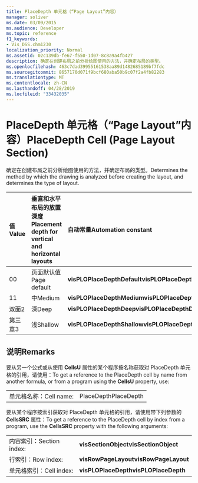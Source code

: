 ```yaml
---
title: PlaceDepth 单元格（“Page Layout”内容）
manager: soliver
ms.date: 03/09/2015
ms.audience: Developer
ms.topic: reference
f1_keywords:
- Vis_DSS.chm1230
localization_priority: Normal
ms.assetid: 02c139db-fe67-f550-1d07-8c8a9a4fb427
description: 确定在创建布局之前分析绘图使用的方法，并确定布局的类型。
ms.openlocfilehash: 463c7dad39955161538aa89d1482685189bf7fdc
ms.sourcegitcommit: 8657170d071f9bcf680aba50b9c07f2a4fb82283
ms.translationtype: MT
ms.contentlocale: zh-CN
ms.lasthandoff: 04/28/2019
ms.locfileid: "33432035"
---
```

# <a name="placedepth-cell-page-layout-section"></a><span data-ttu-id="c41df-103">PlaceDepth 单元格（“Page Layout”内容）</span><span class="sxs-lookup"><span data-stu-id="c41df-103">PlaceDepth Cell (Page Layout Section)</span></span>

<span data-ttu-id="c41df-104">确定在创建布局之前分析绘图使用的方法，并确定布局的类型。</span><span class="sxs-lookup"><span data-stu-id="c41df-104">Determines the method by which the drawing is analyzed before creating the layout, and determines the type of layout.</span></span>
  
|<span data-ttu-id="c41df-105">**值**</span><span class="sxs-lookup"><span data-stu-id="c41df-105">**Value**</span></span>|<span data-ttu-id="c41df-106">**垂直和水平布局的放置深度**</span><span class="sxs-lookup"><span data-stu-id="c41df-106">**Placement depth for vertical and horizontal layouts**</span></span>|<span data-ttu-id="c41df-107">**自动常量**</span><span class="sxs-lookup"><span data-stu-id="c41df-107">**Automation constant**</span></span>|
|:-----|:-----|:-----|
| <span data-ttu-id="c41df-108">0</span><span class="sxs-lookup"><span data-stu-id="c41df-108">0</span></span>  <br/> | <span data-ttu-id="c41df-109">页面默认值</span><span class="sxs-lookup"><span data-stu-id="c41df-109">Page default</span></span>  <br/> |<span data-ttu-id="c41df-110">**visPLOPlaceDepthDefault**</span><span class="sxs-lookup"><span data-stu-id="c41df-110">**visPLOPlaceDepthDefault**</span></span> <br/> |
| <span data-ttu-id="c41df-111">1</span><span class="sxs-lookup"><span data-stu-id="c41df-111">1</span></span>  <br/> | <span data-ttu-id="c41df-112">中</span><span class="sxs-lookup"><span data-stu-id="c41df-112">Medium</span></span>  <br/> |<span data-ttu-id="c41df-113">**visPLOPlaceDepthMedium**</span><span class="sxs-lookup"><span data-stu-id="c41df-113">**visPLOPlaceDepthMedium**</span></span> <br/> |
| <span data-ttu-id="c41df-114">双面</span><span class="sxs-lookup"><span data-stu-id="c41df-114">2</span></span>  <br/> | <span data-ttu-id="c41df-115">深</span><span class="sxs-lookup"><span data-stu-id="c41df-115">Deep</span></span>  <br/> |<span data-ttu-id="c41df-116">**visPLOPlaceDepthDeep**</span><span class="sxs-lookup"><span data-stu-id="c41df-116">**visPLOPlaceDepthDeep**</span></span> <br/> |
| <span data-ttu-id="c41df-117">第三章</span><span class="sxs-lookup"><span data-stu-id="c41df-117">3</span></span>  <br/> | <span data-ttu-id="c41df-118">浅</span><span class="sxs-lookup"><span data-stu-id="c41df-118">Shallow</span></span>  <br/> |<span data-ttu-id="c41df-119">**visPLOPlaceDepthShallow**</span><span class="sxs-lookup"><span data-stu-id="c41df-119">**visPLOPlaceDepthShallow**</span></span> <br/> |
   
## <a name="remarks"></a><span data-ttu-id="c41df-120">说明</span><span class="sxs-lookup"><span data-stu-id="c41df-120">Remarks</span></span>

<span data-ttu-id="c41df-121">要从另一个公式或从使用 **CellsU** 属性的某个程序按名称获取对 PlaceDepth 单元格的引用，请使用：</span><span class="sxs-lookup"><span data-stu-id="c41df-121">To get a reference to the PlaceDepth cell by name from another formula, or from a program using the **CellsU** property, use:</span></span> 
  
|||
|:-----|:-----|
| <span data-ttu-id="c41df-122">单元格名称：</span><span class="sxs-lookup"><span data-stu-id="c41df-122">Cell name:</span></span>  <br/> | <span data-ttu-id="c41df-123">PlaceDepth</span><span class="sxs-lookup"><span data-stu-id="c41df-123">PlaceDepth</span></span>  <br/> |
   
<span data-ttu-id="c41df-124">要从某个程序按索引获取对 PlaceDepth 单元格的引用，请使用带下列参数的 **CellsSRC** 属性：</span><span class="sxs-lookup"><span data-stu-id="c41df-124">To get a reference to the PlaceDepth cell by index from a program, use the **CellsSRC** property with the following arguments:</span></span> 
  
|||
|:-----|:-----|
| <span data-ttu-id="c41df-125">内容索引：</span><span class="sxs-lookup"><span data-stu-id="c41df-125">Section index:</span></span>  <br/> |<span data-ttu-id="c41df-126">**visSectionObject**</span><span class="sxs-lookup"><span data-stu-id="c41df-126">**visSectionObject**</span></span> <br/> |
| <span data-ttu-id="c41df-127">行索引：</span><span class="sxs-lookup"><span data-stu-id="c41df-127">Row index:</span></span>  <br/> |<span data-ttu-id="c41df-128">**visRowPageLayout**</span><span class="sxs-lookup"><span data-stu-id="c41df-128">**visRowPageLayout**</span></span> <br/> |
| <span data-ttu-id="c41df-129">单元格索引：</span><span class="sxs-lookup"><span data-stu-id="c41df-129">Cell index:</span></span>  <br/> |<span data-ttu-id="c41df-130">**visPLOPlaceDepth**</span><span class="sxs-lookup"><span data-stu-id="c41df-130">**visPLOPlaceDepth**</span></span> <br/> |
   

